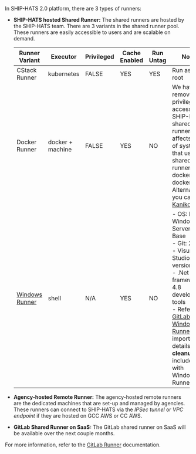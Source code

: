 In SHIP-HATS 2.0 platform, there are 3 types of runners:  

- **SHIP-HATS hosted Shared Runner:** The shared runners are hosted by the SHIP-HATS team. There are 3 variants in the shared runner pool. These runners are easily accessible to users and are scalable on demand.

    |Runner Variant|Executor|Privileged|Cache Enabled|Run Untag|Notes|
    |---|---|---|---|---|---|
    |CStack Runner|kubernetes|FALSE|YES|YES|Run as non-root
    |Docker Runner|docker + machine|FALSE|YES|NO|We have removed privileged access for SHIP-HATS shared runner. This affects build of systems that used the shared runners with docker-in-docker. Alternatively, you can use [Kaniko](#docker-alternative-faqs).
    |[Windows Runner](#windows-runner)|shell|N/A|YES|NO|- OS: MS Windows Server 2019 Base<br>- Git: 2.36.1<br>- Visual Studio 2022 version 17.0<br>- .Net framework 4.8 development tools<br>- Refer to [GitLab Windows Runners](#windows-runner) for important details on **cleanup job** included with Windows Runner.

- **Agency-hosted Remote Runner:** The agency-hosted remote runners are the dedicated machines that are set-up and managed by agencies. These runners can connect to SHIP-HATS via the *IPSec tunnel* or *VPC endpoint* if they are hosted on GCC AWS or CC AWS. 
- **GitLab Shared Runner on SaaS:** The GitLab shared runner on SaaS will be available over the next couple months. 

For more information, refer to the [GitLab Runner](https://docs.gitlab.com/runner/) documentation.
